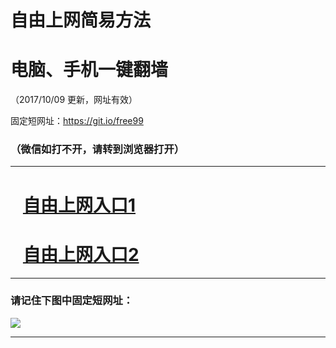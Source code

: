 ﻿# 自由上网简易方法

# 电脑、手机一键翻墙

（2017/10/09 更新，网址有效）

固定短网址：https://git.io/free99

### （微信如打不开，请转到浏览器打开）


***





# &nbsp;&nbsp; <a href="http://ft47214057.fwq-tz-1001.info/fwqtz01.html?t=100900113012 " target="_blank">自由上网入口1</a>
# &nbsp;&nbsp; <a href="http://ft91325583.fwq-tz-1002.info/fwqtz02.html?t=100900130244 " target="_blank">自由上网入口2</a>
***

### 请记住下图中固定短网址：

<img src="https://s3-us-west-2.amazonaws.com/fwq-1001/yjfq-20170905okok.png" /> 


***

